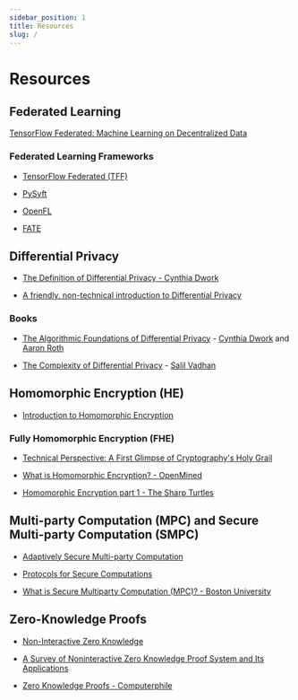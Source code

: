 ```yaml
---
sidebar_position: 1
title: Resources
slug: /
---
```


# Resources

## Federated Learning

[TensorFlow Federated: Machine Learning on Decentralized Data](https://www.tensorflow.org/federated)

### Federated Learning Frameworks

- [TensorFlow Federated (TFF)](https://github.com/tensorflow/federated)

- [PySyft](https://github.com/OpenMined/PySyft)

- [OpenFL](https://github.com/intel/openfl)

- [FATE](https://github.com/FederatedAI/FATE)

## Differential Privacy

- [The Definition of Differential Privacy - Cynthia Dwork](https://youtu.be/lg-VhHlztqo)

- [A friendly, non-technical introduction to Differential Privacy](https://desfontain.es/privacy/friendly-intro-to-differential-privacy.html)

### Books

- [The Algorithmic Foundations of Differential Privacy](https://www.cis.upenn.edu/~aaroth/Papers/privacybook.pdf) - [Cynthia Dwork](https://www.microsoft.com/en-us/research/people/dwork/) and [Aaron Roth](https://www.cis.upenn.edu/~aaroth/)

- [The Complexity of Differential Privacy](https://privacytools.seas.harvard.edu/files/privacytools/files/complexityprivacy_1.pdf) - [Salil Vadhan](https://salil.seas.harvard.edu/)

## Homomorphic Encryption (HE)

- [Introduction to Homomorphic Encryption](https://www.ayoub-benaissa.com/blog/introduction-to-homomorphic-encryption/)

### Fully Homomorphic Encryption (FHE)

- [Technical Perspective: A First Glimpse of Cryptography's Holy Grail](https://cacm.acm.org/magazines/2010/3/76275-technical-perspective-a-first-glimpse-of-cryptographys-holy-grail/fulltext)

- [What is Homomorphic Encryption? - OpenMined
](https://youtu.be/2TVqFGu1vhw)

- [Homomorphic Encryption part 1 - The Sharp Turtles](https://www.youtube.com/watch?v=NBO7t_NVvCc)

## Multi-party Computation (MPC) and Secure Multi-party Computation (SMPC)

- [Adaptively Secure Multi-party Computation](http://publications.csail.mit.edu/lcs/pubs/pdf/MIT-LCS-TR-682.pdf)

- [Protocols for Secure Computations](https://research.cs.wisc.edu/areas/sec/yao1982-ocr.pdf)

- [What is Secure Multiparty Computation (MPC)? - Boston University](https://www.youtube.com/watch?v=l25jcolQW6Q)


## Zero-Knowledge Proofs

- [Non-Interactive Zero Knowledge](https://apps.dtic.mil/sti/pdfs/ADA222698.pdf)

- [A Survey of Noninteractive Zero Knowledge Proof System and Its Applications](https://www.ncbi.nlm.nih.gov/pmc/articles/PMC4032740/)

- [Zero Knowledge Proofs - Computerphile](https://www.youtube.com/watch?v=HUs1bH85X9I)


